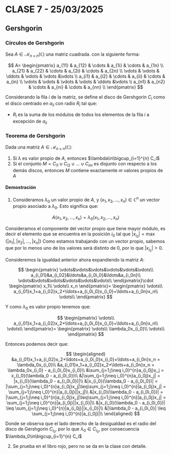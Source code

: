 # CLASE 7 - 25/03/2025

## Gershgorin

### Círculos de Gershgorin

Sea $A \in \mathcal{M}_{n \times n}(\mathbb{C})$ una matriz cuadrada. con la siguiente forma:

$$
A= 
\begin{pmatrix}
a_{11} & a_{12} & \cdots & a_{1i} & \cdots & a_{1n} \\
a_{21} & a_{22} & \cdots & a_{2i} & \cdots & a_{2n} \\
\vdots & \vdots & \ddots & \vdots & \vdots &\vdots \\
a_{i1} & a_{i2} & \cdots & a_{ii} & \cdots & a_{in} \\
\vdots & \vdots & \vdots & \vdots & \ddots &\vdots \\
a_{n1} & a_{n2} & \cdots & a_{ni} & \cdots & a_{nn} \\
\end{pmatrix}
$$

Considerando la fila $i$ de la matriz, se define el disco de Gershgorin $C_i$ como el disco centrado en $a_{ii}$ con radio $R_i$ tal que:

- $R_i$ es la suma de los módulos de todos los elementos de la fila $i$ a excepción de $a_{ii}$

### Teorema de Gershgorin

Dada una matriz $A \in \mathcal{M}_{n \times n}(\mathbb{C})$:

1. Si $\lambda$ es valor propio de $A$, entonces $\lambda\in\bigcup_{i=1}^{n} C_i$
2. Si el conjunto $M=C_{i1}\cup C_{i2}\cup\ldots\cup C_{im}$ es disjunto con respecto a los demás discos, entonces $M$ contiene exactamente $m$ valores propios de $A$

#### Demostración

1. Consideramos $\lambda_0$ un valor propio de $A$, y $(x_1,x_2,\ldots,x_n)\in\mathbb{C}^n$ un vector propio asociado a $\lambda_0$. Esto significa que:

$$
A(x_1,x_2,\ldots,x_n) = \lambda_0(x_1,x_2,\ldots,x_n)
$$

Consideramos el componente del vector propio que tiene mayor módulo, es decir el elemento que se encuentra en la posición $i_0$ tal que $|x_{i_0}|=\max\{|x_1|,|x_2|,\ldots,|x_n|\}$
Como estamos trabajando con un vector propio, sabemos que por lo menos uno de los valores será distinto de 0, por lo que $|x_{i_0}|>0$.

Consideremos la igualdad anterior ahora expandiendo la matriz $A$:

$$
\begin{pmatrix}
\vdots&\vdots&\vdots&\vdots&\vdots&\vdots\\
a_{i_01}&a_{i_02}&\ldots&a_{i_0i_0}&\ldots&a_{i_0n}\\
\vdots&\vdots&\vdots&\vdots&\vdots&\vdots\\
\end{pmatrix}\cdot
\begin{pmatrix}
x_1\\
\vdots\\
x_n
\end{pmatrix}=
\begin{pmatrix}
\vdots\\
a_{i_01}x_1+a_{i_02}x_2+\ldots+a_{i_0i_0}x_{i_0}+\ldots+a_{i_0n}x_n\\
\vdots\\
\end{pmatrix}
$$

Y como $\lambda_0$ es valor propio tenemos que:

$$
\begin{pmatrix}
\vdots\\
a_{i_01}x_1+a_{i_02}x_2+\ldots+a_{i_0i_0}x_{i_0}+\ldots+a_{i_0n}x_n\\
\vdots\\
\end{pmatrix}=
\begin{pmatrix}
\vdots\\
\lambda_0x_{i_0}\\
\vdots\\
\end{pmatrix}
$$

Entonces podemos decir que:

$$
\begin{aligned}
&a_{i_01}x_1+a_{i_02}x_2+\ldots+a_{i_0i_0}x_{i_0}+\ldots+a_{i_0n}x_n = \lambda_0x_{i_0}\\
&a_{i_01}x_1+a_{i_02}x_2+\ldots+a_{i_0n}x_n = \lambda_0x_{i_0} - a_{i_0i_0}x_{i_0}\\
&\sum_{j=1;j\neq i_0}^{n}a_{i_0j}x_j = x_{i_0}(\lambda_0 - a_{i_0i_0})\\
&|\sum_{j=1;j\neq i_0}^{n}a_{i_0j}x_j| = |x_{i_0}(\lambda_0 - a_{i_0i_0})|\\
&|x_{i_0}(\lambda_0 - a_{i_0i_0})| = |\sum_{j=1;j\neq i_0}^{n}a_{i_0j}x_j|\leq\sum_{j=1;j\neq i_0}^{n}|a_{i_0j}x_j| = \sum_{j=1;j\neq i_0}^{n}|a_{i_0j}||x_j|\\
&|x_{i_0}(\lambda_0 - a_{i_0i_0})| = |\sum_{j=1;j\neq i_0}^{n}a_{i_0j}x_j|\leq\sum_{j=1;j\neq i_0}^{n}|a_{i_0j}x_j| = \sum_{j=1;j\neq i_0}^{n}|a_{i_0j}||x_{i_0}|\\
&|x_{i_0}(\lambda_0 - a_{i_0i_0})| \leq \sum_{j=1;j\neq i_0}^{n}|a_{i_0j}||x_{i_0}|\\
&|\lambda_0 - a_{i_0i_0}| \leq \sum_{j=1;j\neq i_0}^{n}|a_{i_0j}|\\
\end{aligned}
$$

Donde se observa que el lado derecho de la desigualdad es el radio del disco de Gershgorin $C_{i_0}$, por lo que $\lambda_0\in C_{i_0}$, por consecuencia $\lambda_0\in\bigcup_{i=1}^{n} C_i$

2. Se prueba en el libro rojo, pero no se da en la clase con detalle.